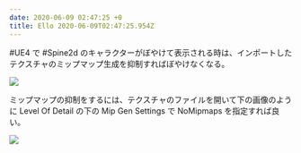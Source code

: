 ```yaml
---
date: 2020-06-09 02:47:25 +0
title: Ello 2020-06-09T02:47:25.954Z
---
```

#UE4 で #Spine2d のキャラクターがぼやけて表示される時は、インポートしたテクスチャのミップマップ生成を抑制すればぼやけなくなる。


![](https://assets2.ello.co/uploads/asset/attachment/11445475/ello-optimized-d1580707.jpg)

ミップマップの抑制をするには、テクスチャのファイルを開いて下の画像のように Level Of Detail の下の Mip Gen Settings で NoMipmaps を指定すれば良い。

![](https://assets2.ello.co/uploads/asset/attachment/11445476/ello-optimized-6d3e482b.jpg)

